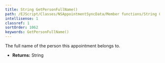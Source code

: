 ```yaml
---
title: String GetPersonFullName()
path: /EJScript/Classes/NSAppointmentSyncData/Member functions/String GetPersonFullName()
intellisense: 1
classref: 1
sortOrder: 1062
keywords: GetPersonFullName()
---
```



The full name of the person this appointment belongs to.



* **Returns:** String


